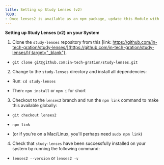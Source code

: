 ```yaml
---
title: Setting up Study Lenses (v2)
TODO: 
- Once lenses2 is available as an npm package, update this Module with instructions on how to install the tool globally via `npm install --global lenses2`
---
```


**Setting up Study Lenses (v2) on your System**

1. Clone the `study-lenses` repository from this [link: https://github.com/in-tech-gration/study-lenses/](https://github.com/in-tech-gration/study-lenses/){:target="_blank"}.

- `git clone git@github.com:in-tech-gration/study-lenses.git`

2. Change to the `study-lenses` directory and install all dependencies:

- Run: `cd study-lenses`

- Then: `npm install` or `npm i` for short

3. Checkout to the `lenses2` branch and run the `npm link` command to make this available globally:

- `git checkout lenses2`

- `npm link` 

- (or if you're on a Mac/Linux, you'll perhaps need `sudo npm link`)

4. Check that `study-lenses` have been successfully installed on your system by running the following command:

- `lenses2 --version` or `lenses2 -v`